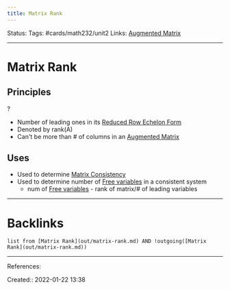 ```yaml
---
title: Matrix Rank
---
```

Status: 
Tags: #cards/math232/unit2 
Links: [Augmented Matrix](out/augmented-matrix.md)
___
# Matrix Rank
## Principles
?
- Number of leading ones in its [Reduced Row Echelon Form](out/reduced-row-echelon-form.md)
- Denoted by rank(A)
- Can't be more than # of columns in an [Augmented Matrix](out/augmented-matrix.md)
<!--SR:!2022-02-13,2,150-->

## Uses
- Used to determine [Matrix Consistency](out/matrix-consistency.md)
- Used to determine number of [Free variables](out/free-variables.md) in a consistent system
	- num of [Free variables](out/free-variables.md) - rank of matrix/# of leading variables
___
# Backlinks
```dataview
list from [Matrix Rank](out/matrix-rank.md) AND !outgoing([Matrix Rank](out/matrix-rank.md))
```
___
References:

Created:: 2022-01-22 13:38
